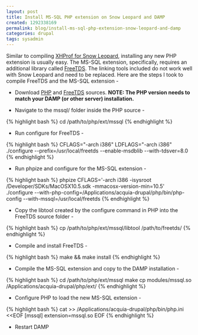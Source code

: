 ```yaml
---
layout: post
title: Install MS-SQL PHP extension on Snow Leopard and DAMP
created: 1292338169
permalink: blog/install-ms-sql-php-extension-snow-leopard-and-damp
categories: drupal
tags: sysadmin
---
```

Similar to compiling [XHProf for Snow Leopard](http://erikwebb.net/blog/profiling-drupal-snow-leopard-acquia-drupal-and-xhprof), installing any new PHP extension is usually easy. The MS-SQL extension, specifically, requires an additional library called [FreeTDS](http://www.freetds.org/). The linking tools included do not work well with Snow Leopard and need to be replaced. Here are the steps I took to compile FreeTDS and the MS-SQL extension -

- Download [PHP](http://www.php.net/downloads.php) and [FreeTDS](ftp://ftp.freetds.org/pub/freetds/stable/freetds-stable.tgz) sources. **NOTE: The PHP version needs to match your DAMP (or other server) installation.**

- Navigate to the mssql/ folder inside the PHP source -

{% highlight bash %}
cd /path/to/php/ext/mssql
{% endhighlight %}

- Run configure for FreeTDS -

{% highlight bash %}
CFLAGS="-arch i386" LDFLAGS="-arch i386" ./configure --prefix=/usr/local/freetds --enable-msdblib --with-tdsver=8.0
{% endhighlight %}

- Run phpize and configure for the MS-SQL extension -

{% highlight bash %}
phpize
CFLAGS='-arch i386 -isysroot /Developer/SDKs/MacOSX10.5.sdk -mmacosx-version-min=10.5' \
./configure --with-php-config=/Applications/acquia-drupal/php/bin/php-config --with-mssql=/usr/local/freetds
{% endhighlight %}

- Copy the libtool created by the configure command in PHP into the FreeTDS source folder -

{% highlight bash %}
cp /path/to/php/ext/mssql/libtool /path/to/freetds/
{% endhighlight %}

- Compile and install FreeTDS -

{% highlight bash %}
make && make install
{% endhighlight %}

- Compile the MS-SQL extension and copy to the DAMP installation -

{% highlight bash %}
cd /path/to/php/ext/mssql
make
cp modules/mssql.so /Applications/acquia-drupal/php/ext/
{% endhighlight %}

- Configure PHP to load the new MS-SQL extension -

{% highlight bash %}
cat >> /Applications/acquia-drupal/php/bin/php.ini <<EOF
[mssql]
extension=mssql.so
EOF
{% endhighlight %}

- Restart DAMP
